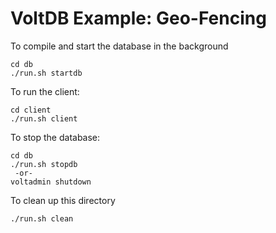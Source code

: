 VoltDB Example: Geo-Fencing 
============================

To compile and start the database in the background

    cd db
    ./run.sh startdb

To run the client:

    cd client
    ./run.sh client

To stop the database:

    cd db
    ./run.sh stopdb
     -or-
    voltadmin shutdown
    
To clean up this directory

    ./run.sh clean






